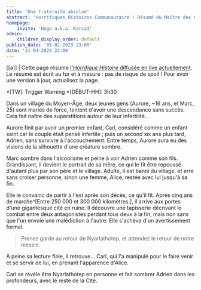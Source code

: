 ```yaml
---
title: 'Une fraternité absolue'
abstract: 'Horrifiques Histoires Communautaire ! Résumé du Maître des Crabes, de Lulalulina (Encelade) !'
homepage:
    invite: 'Hugo a.k.a. Karcad'
admin:
    children_display_order: default
publish_date: '05-02-2023 23:00'
date: '21-04-2024 22:00'
---
```


[[a]]
| Cette page résume [l'_Horrifique Histoire_ diffusée en live actuellement](https://www.twitch.tv/vchabrette). Le résumé est écrit au fur et à mesure : pas de risque de spoil ! Pour avoir une version à jour, actualisez la page.

*[TW]: Trigger Warning
*[DÉBUT-HH]: 3h30

Dans un village du Moyen-Âge, deux jeunes gens (Aurore, ~16 ans, et Marc, 25) sont mariés de force, tentent d'avoir une descendance sans succès. Cela fait naître des superstitions autour de leur infertilité.

Aurore finit par avoir un premier enfant, Carl, considéré comme un enfant saint car le couple était pensé infertile ; puis un second six ans plus tard, Adrien, sans survivre à l'accouchement. Entre temps, Aurore aura eu des visions de la silhouette d'une créature sombre.

Marc sombre dans l'alcoolisme et peine à voir Adrien comme son fils. Grandissant, il devient le portrait de sa mère, ce qui le fit être repoussé d'autant plus par son père et le village. Adulte, il est banni du village, et erre sans croiser personne, sinon une femme, Alice, restée avec lui jusqu'à sa fin.

Elle le convainc de partir à l'est après son décès, ce qu'il fit. Après cinq ans de marche^[Entre 250 000 et 300 000 kilomètres.], il arrive aux portes d'une gigantesque cité en ruine. Il découvre une tapisserie décrivant le combat entre deux antagonistes perdant tous deux à la fin, mais non sans que l'un envoie une malédiction à l'autre. Elle s'achève d'un avertissement formel.

> Prenez garde au retour de Nyarlathotep, et attendez le retour de notre messie.

À peine sa lecture finie, il retrouve… Carl, qui l'a manipulé pour le faire venir et se servir de lui, en prenant l'apparence d'Alice.

Carl se révèle être Nyarlathotep en personne et fait sombrer Adrien dans les profondeurs, avec le reste de la Cité.